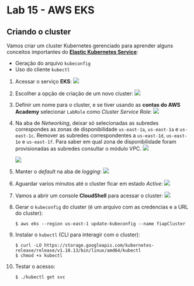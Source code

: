 # Lab 15 - AWS EKS

## Criando o cluster
Vamos criar um cluster Kubernetes gerenciado para aprender alguns conceitos importantes do [**Elastic Kubernetes Service**](https://aws.amazon.com/pt/eks/):
 - Geração do arquivo `kubeconfig`
 - Uso do cliente `kubectl`
 
1. Acessar o serviço **EKS**:
   ![](https://raw.githubusercontent.com/josecastillolema/fiap/master/shift/multicloud/img/eks1.png)
   
2. Escolher a opção de criação de um novo cluster:
   ![](https://raw.githubusercontent.com/josecastillolema/fiap/master/shift/multicloud/img/eks2.png)
   
3. Definir um nome para o cluster, e se tiver usando as **contas do AWS Academy** selecionar `LabRole` como *Cluster Service Role*:
   ![](https://raw.githubusercontent.com/josecastillolema/fiap/master/shift/multicloud/img/eks3.png)
   
4. Na aba de *Networking*, deixar só selecionadas as subredes correspondes as zonas de disponibilidade `us-east-1a`, `us-east-1a` e `us-east-1c`.
Remover as subredes correspondentes a `us-east-1d`, `us-east-1e` e `us-east-1f`.
Para saber em qual zona de disponibilidade foram provisionadas as subredes consultar o módulo VPC.
   ![](https://raw.githubusercontent.com/josecastillolema/fiap/master/shift/multicloud/img/eks4.png)

   ![](https://raw.githubusercontent.com/josecastillolema/fiap/master/shift/multicloud/img/eks5.png)
   
6. Manter o *default* na aba de *logging*:
   ![](https://raw.githubusercontent.com/josecastillolema/fiap/master/shift/multicloud/img/eks6.png)

7. Aguardar varios minutos até o cluster ficar em estado *Active*:
   ![](https://raw.githubusercontent.com/josecastillolema/fiap/master/shift/multicloud/img/eks7.png)

8. Vamos a abrir um console **CloudShell** para acessar o cluster:
   ![](https://raw.githubusercontent.com/josecastillolema/fiap/master/shift/multicloud/img/eks8.png)

9. Gerar o `kubeconfig` do cluster (é um arquivo com as credencias e a URL do cluster):
    ```
    $ aws eks --region us-east-1 update-kubeconfig --name fiapCluster
    ```
    
10. Instalar o `kubectl` (CLI para interagir com o cluster):
    ```
    $ curl -LO https://storage.googleapis.com/kubernetes-release/release/v1.18.13/bin/linux/amd64/kubectl
    $ chmod +x kubectl
    ```

11. Testar o acesso:
    ```
    $ ./kubectl get svc
    ```
